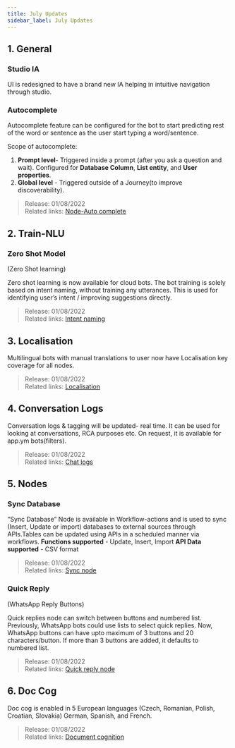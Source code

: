 ```yaml
---
title: July Updates
sidebar_label: July Updates
---
```




## 1. General 

### Studio IA 

UI is redesigned to have a brand new IA helping in intuitive navigation through studio.


### Autocomplete  

Autocomplete feature can be configured for the bot to start predicting rest of the word or sentence as the user start typing a word/sentence. 

Scope of autocomplete:

1. **Prompt level**- Triggered inside a prompt (after you ask a question and wait). Configured for **Database Column**, **List entity**, and **User properties**.    
2. **Global level** - Triggered outside of a Journey(to improve discoverability).

> Release: 01/08/2022   
> Related links: [Node-Auto complete](https://docs.yellow.ai/docs/platform_concepts/studio/build/nodes/prompt-nodes/#auto-complete)


## 2. Train-NLU 

### Zero Shot Model  
(Zero Shot learning)

Zero shot learning is now available for cloud bots. 
The bot training is solely based on intent naming, without training any utterances. This is used for identifying user’s intent / improving suggestions directly.


> Release: 01/08/2022   
> Related links: [Intent naming](https://docs.yellow.ai/docs/platform_concepts/studio/train/intents/#4-best-practices) 


## 3. Localisation 

Multilingual bots with manual translations to user
now have Localisation key coverage for all nodes.

> Release: 01/08/2022   
> Related links: [Localisation](https://docs.yellow.ai/docs/platform_concepts/studio/build/localization)

## 4. Conversation Logs 

Conversation logs & tagging will be updated- real time. 
It can be used for looking at conversations, RCA purposes etc. On request, it is available for app.ym bots(filters).

> Release: 01/08/2022   
> Related links: [Chat logs](https://docs.yellow.ai/docs/platform_concepts/studio/analyze/chat-logs)

## 5. Nodes

### Sync Database

“Sync Database” Node is available in Workflow-actions and is used to sync (Insert, Update or import) databases to external sources through APIs.Tables can be updated using APIs in a scheduled manner via workflows. 
**Functions supported** - Update, Insert, Import
**API Data supported** - CSV format

> Release: 01/08/2022   
> Related links: [Sync node](https://docs.yellow.ai/docs/platform_concepts/studio/build/nodes/action-nodes#sync-database)

### Quick Reply 
(WhatsApp Reply Buttons)

Quick replies node can switch between buttons and numbered list.
Previously, WhatsApp bots could use lists to select quick replies. Now, WhatsApp buttons can have upto maximum of 3 buttons and 20 characters/button. If more than 3 buttons are added, it defaults to numbered list.


> Release: 01/08/2022   
> Related links: [Quick reply node](http://localhost:3000/docs/platform_concepts/studio/build/nodes/prompt-nodes#quick-reply-node-for-whatsapp)

## 6. Doc Cog

Doc cog is enabled in 5 European languages (Czech, Romanian, Polish, Croatian, Slovakia) German, Spanish, and French. 

> Release: 01/08/2022   
> Related links: [Document cognition](https://docs.yellow.ai/docs/platform_concepts/studio/train/what-is-document-cognition)

